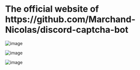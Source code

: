 <h1>The official website of https://github.com/Marchand-Nicolas/discord-captcha-bot</h1>

![image](https://user-images.githubusercontent.com/60229704/177597984-f729ac49-cfc5-40cb-8e0e-d05006bda422.png)

![image](https://user-images.githubusercontent.com/60229704/177597924-96246189-edd0-4b6a-9f31-91274439daf6.png)

![image](https://user-images.githubusercontent.com/60229704/177598264-df96f6fa-c34a-40cd-9e8d-8b74844b91fa.png)
